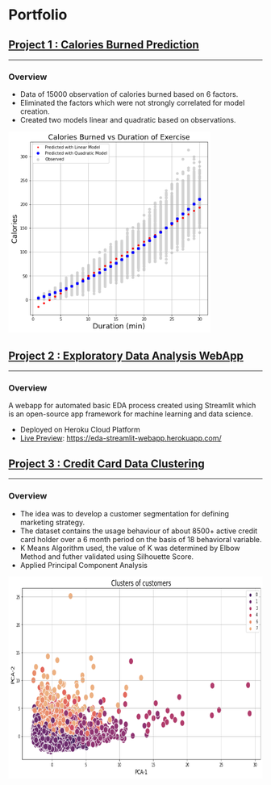 # Portfolio
 
## [Project 1 : Calories Burned Prediction](https://github.com/Shreeyash836Jejurkar/Data-Science/tree/main/Calories%20Burned%20Prediction)
---
### Overview

* Data of 15000 observation of calories burned based on 6 factors.
* Eliminated the factors which were not strongly correlated for model creation. 
* Created two models linear and quadratic based on observations.<br>

<img  height="400" src="Calories Burned Prediction/images/pred.png">



## [Project 2 : Exploratory Data Analysis WebApp](https://github.com/Shreeyash836Jejurkar/EDA-WebApp)
---
### Overview

A webapp for automated basic EDA process created using Streamlit which is an open-source app framework for machine learning and data science.
* Deployed on Heroku Cloud Platform
* [Live Preview](https://github.com/Shreeyash836Jejurkar/EDA-WebApp): https://eda-streamlit-webapp.herokuapp.com/



## [Project 3 : Credit Card Data Clustering](https://github.com/Shreeyash836Jejurkar/Data-Science/tree/main/CreditCard%20Data%20Clustering)
---
### Overview

* The idea was to develop a customer segmentation for defining marketing strategy.
* The dataset contains the usage behaviour of about 8500+ active credit card holder over a 6 month period on the basis of 18 behavioral variable.
* K Means Algorithm used, the value of K was determined by Elbow Method and futher validated using Silhouette Score.
* Applied Principal Component Analysis

<img  height="400" src="CreditCard Data Clustering/plots/pca.png">



